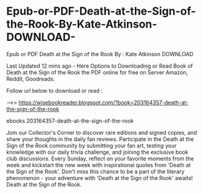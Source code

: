 # Epub-or-PDF-Death-at-the-Sign-of-the-Rook-By-Kate-Atkinson-DOWNLOAD-
Epub or PDF Death at the Sign of the Rook By : Kate Atkinson DOWNLOAD 

Last Updated 12 mins ago - Here Options to Downloading or Read Book of Death at the Sign of the Rook the PDF online for free on Server Amazon, Reddit, Goodreads.
 
Follow url below to download or read :
 
-->> https://wisebookreader.blogspot.com/?book=203164357-death-at-the-sign-of-the-rook
 
ebooks 203164357-death-at-the-sign-of-the-rook
 
Join our Collector's Corner to discover rare editions and signed copies, and share your thoughts in the daily fan reviews.
Participate in the Death at the Sign of the Rook community by submitting your fan art, testing your knowledge with our daily trivia challenge, and joining the exclusive book club discussions.
Every Sunday, reflect on your favorite moments from the week and kickstart the new week with inspirational quotes from 'Death at the Sign of the Rook'. Don't miss this chance to be a part of the literary phenomenon - your adventure with 'Death at the Sign of the Rook' awaits! Death at the Sign of the Rook.
